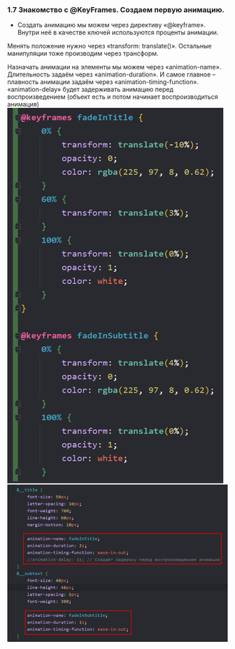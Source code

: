 ### **1.7 Знакомство с @KeyFrames. Создаем первую анимацию.**

- Создать анимацию мы можем через директиву «@keyframe». Внутри неё в качестве ключей используются проценты анимации.

Менять положение нужно через «transform: translate()». Остальные манипуляции тоже производим через трансформ.

Назначать анимации на элементы мы можем через «animation-name». Длительность задаём через «animation-duration». И самое главное – плавность анимации задаём через «animation-timing-function». «animation-delay» будет задерживать анимацию перед воспроизведением (объект есть и потом начинает воспроизводиться анимация)
![](../_png/Pasted%20image%2020220908085017.png)![](../_png/Pasted%20image%2020220908085030.png)